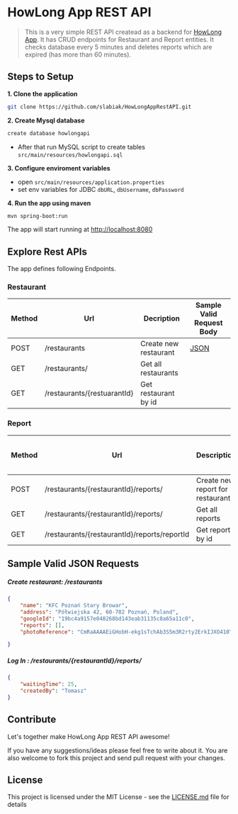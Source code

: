 
# HowLong App REST API

>This is a very simple REST API createad as a backend for [HowLong App](https://github.com/slabiak/HowLongApp). It has CRUD endpoints for Restaurant and Report entities. It checks database every 5 minutes and deletes reports which are expired (has more than 60 minutes).

## Steps to Setup

**1. Clone the application**

```bash
git clone https://github.com/slabiak/HowLongAppRestAPI.git
```

**2. Create Mysql database**
```bash
create database howlongapi
```
- After that run MySQL script to create tables `src/main/resources/howlongapi.sql`

**3. Configure enviroment variables**

+ open `src/main/resources/application.properties`
+ set env variables for JDBC `dbURL`, `dbUsername`, `dbPassword`

**4. Run the app using maven**

```bash
mvn spring-boot:run
```
The app will start running at <http://localhost:8080>

## Explore Rest APIs

The app defines following Endpoints.

### Restaurant

| Method | Url | Decription | Sample Valid Request Body | 
| ------ | --- | ---------- | --------------------------- |
| POST   | /restaurants | Create new restaurant | [JSON](#newRestaurant) |
| GET   | /restaurants/ | Get all restaurants |  |
| GET   | /restaurants/{restuarantId} | Get restaurant by id |  |

### Report

| Method | Url | Description | Sample Valid Request Body |
| ------ | --- | ----------- | ------------------------- |
| POST   | /restaurants/{restaurantId}/reports/| Create new report for restaurant | [JSON](#newReport) |
| GET    | /restaurants/{restaurantId}/reports/ | Get all reports| |
| GET    | /restaurants/{restaurantId}/reports/reportId| Get report by id | |


## Sample Valid JSON Requests

##### <a id="newRestaurant">Create restaurant:  /restaurants </a>
```json
{
    "name": "KFC Poznań Stary Browar",
    "address": "Półwiejska 42, 60-702 Poznań, Poland",
    "googleId": "19bc4a9157e048268bd143eab31135c8a65a11c0",
    "reports": [],
    "photoReference": "CmRaAAAAEiGHobH-ekg1sTchAb3S5m3R2rty2ErkIJXO410TgsDKRSs9dBLlOplpSGWfsou3OsBP8rLcui7BoD7XhUh2vbsCvshyV-OR8NkzoGnjYFZxMvYLF80ZLuvONeKY3YBREhDbrh9FAoUnZEPRejTsap6jGhQz_UAct_V5yNisX1cNom9emFWbNA"

}
```

##### <a id="newReport">Log In : /restaurants/{restaurantId}/reports/</a>
```json
{
	"waitingTime": 25,
	"createdBy": "Tomasz"
}
```

## Contribute  
  
Let's together make HowLong App REST API awesome!  
  
If you have any suggestions/ideas please feel free to write about it. You are also welcome to fork this project and send pull request with your changes.  
  
  
## License  
  
This project is licensed under the MIT License - see the [LICENSE.md](LICENSE.md) file for details